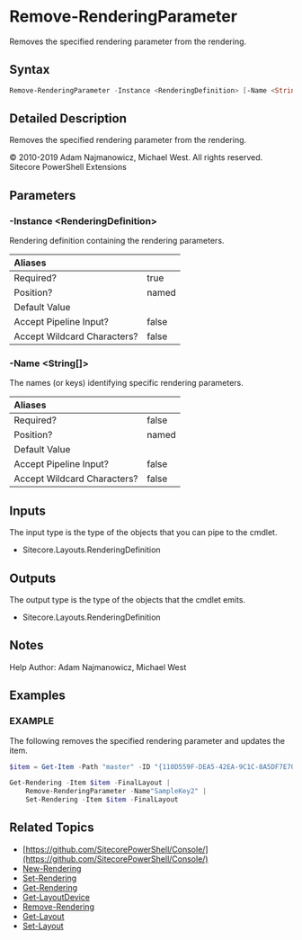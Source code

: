 # Remove-RenderingParameter

Removes the specified rendering parameter from the rendering.

## Syntax

```powershell
Remove-RenderingParameter -Instance <RenderingDefinition> [-Name <String[]>]
```

## Detailed Description

Removes the specified rendering parameter from the rendering.

© 2010-2019 Adam Najmanowicz, Michael West. All rights reserved. Sitecore PowerShell Extensions

## Parameters

### -Instance  &lt;RenderingDefinition&gt;

Rendering definition containing the rendering parameters.

| Aliases |  |
| :--- | :--- |
| Required? | true |
| Position? | named |
| Default Value |  |
| Accept Pipeline Input? | false |
| Accept Wildcard Characters? | false |

### -Name  &lt;String\[\]&gt;

The names (or keys) identifying specific rendering parameters.

| Aliases |  |
| :--- | :--- |
| Required? | false |
| Position? | named |
| Default Value |  |
| Accept Pipeline Input? | false |
| Accept Wildcard Characters? | false |

## Inputs

The input type is the type of the objects that you can pipe to the cmdlet.

* Sitecore.Layouts.RenderingDefinition

## Outputs

The output type is the type of the objects that the cmdlet emits.

* Sitecore.Layouts.RenderingDefinition

## Notes

Help Author: Adam Najmanowicz, Michael West

## Examples

### EXAMPLE

The following removes the specified rendering parameter and updates the item.

```powershell
$item = Get-Item -Path "master" -ID "{110D559F-DEA5-42EA-9C1C-8A5DF7E70EF9}"

Get-Rendering -Item $item -FinalLayout | 
    Remove-RenderingParameter -Name"SampleKey2" | 
    Set-Rendering -Item $item -FinalLayout
```

## Related Topics

* [https://github.com/SitecorePowerShell/Console/](https://github.com/SitecorePowerShell/Console/) 
* [New-Rendering](new-rendering.md)
* [Set-Rendering](set-rendering.md)
* [Get-Rendering](get-rendering.md)
* [Get-LayoutDevice](get-layoutdevice.md)
* [Remove-Rendering](remove-rendering.md)
* [Get-Layout](get-layout.md)
* [Set-Layout](set-layout.md)

